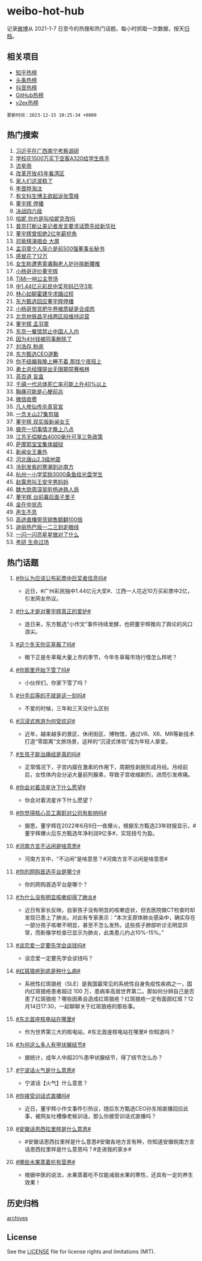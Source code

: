 # weibo-hot-hub

记录[微博](https://www.weibo.com)从 2021-1-7 日至今的热搜和热门话题。每小时抓取一次数据，按天[归档](archives)。

## 相关项目

- [知乎热榜](https://github.com/lonnyzhang423/zhihu-hot-hub)
- [头条热榜](https://github.com/lonnyzhang423/toutiao-hot-hub)
- [抖音热榜](https://github.com/lonnyzhang423/douyin-hot-hub)
- [GitHub热榜](https://github.com/lonnyzhang423/github-hot-hub)
- [v2ex热榜](https://github.com/lonnyzhang423/v2ex-hot-hub)


`更新时间：2023-12-15 10:25:34 +0800`

## 热门搜索

1. [习近平在广西南宁考察调研](https://m.weibo.cn/search?containerid=100103type%3D1%26t%3D10%26q%3D%23%E4%B9%A0%E8%BF%91%E5%B9%B3%E5%9C%A8%E5%B9%BF%E8%A5%BF%E5%8D%97%E5%AE%81%E8%80%83%E5%AF%9F%E8%B0%83%E7%A0%94%23&stream_entry_id=51&isnewpage=1&extparam=seat%3D1%26c_type%3D51%26filter_type%3Drealtimehot%26dgr%3D0%26cate%3D10103%26pos%3D0%26stream_entry_id%3D51%26q%3D%2523%25E4%25B9%25A0%25E8%25BF%2591%25E5%25B9%25B3%25E5%259C%25A8%25E5%25B9%25BF%25E8%25A5%25BF%25E5%258D%2597%25E5%25AE%2581%25E8%2580%2583%25E5%25AF%259F%25E8%25B0%2583%25E7%25A0%2594%2523%26display_time%3D1702607132%26pre_seqid%3D170260713278307124119)
1. [学校花1500万买下空客A320给学生练手](https://m.weibo.cn/search?containerid=100103type%3D1%26t%3D10%26q%3D%23%E5%AD%A6%E6%A0%A1%E8%8A%B11500%E4%B8%87%E4%B9%B0%E4%B8%8B%E7%A9%BA%E5%AE%A2A320%E7%BB%99%E5%AD%A6%E7%94%9F%E7%BB%83%E6%89%8B%23&stream_entry_id=31&isnewpage=1&extparam=seat%3D1%26filter_type%3Drealtimehot%26c_type%3D31%26band_rank%3D1%26cate%3D5001%26pos%3D0%26lcate%3D5001%26stream_entry_id%3D31%26flag%3D32768%26dgr%3D0%26q%3D%2523%25E5%25AD%25A6%25E6%25A0%25A1%25E8%258A%25B11500%25E4%25B8%2587%25E4%25B9%25B0%25E4%25B8%258B%25E7%25A9%25BA%25E5%25AE%25A2A320%25E7%25BB%2599%25E5%25AD%25A6%25E7%2594%259F%25E7%25BB%2583%25E6%2589%258B%2523%26realpos%3D1%26display_time%3D1702607132%26pre_seqid%3D170260713278307124119)
1. [流星雨](https://m.weibo.cn/search?containerid=100103type%3D1%26t%3D10%26q%3D%E6%B5%81%E6%98%9F%E9%9B%A8&stream_entry_id=31&isnewpage=1&extparam=seat%3D1%26filter_type%3Drealtimehot%26c_type%3D31%26band_rank%3D2%26cate%3D5001%26pos%3D1%26lcate%3D5001%26stream_entry_id%3D31%26flag%3D16%26dgr%3D0%26q%3D%25E6%25B5%2581%25E6%2598%259F%25E9%259B%25A8%26realpos%3D2%26display_time%3D1702607132%26pre_seqid%3D170260713278307124119)
1. [改革开放45年看湾区](https://m.weibo.cn/search?containerid=100103type%3D1%26t%3D10%26q%3D%23%E6%94%B9%E9%9D%A9%E5%BC%80%E6%94%BE45%E5%B9%B4%E7%9C%8B%E6%B9%BE%E5%8C%BA%23&stream_entry_id=31&isnewpage=1&extparam=seat%3D1%26filter_type%3Drealtimehot%26c_type%3D31%26band_rank%3D3%26cate%3D5001%26pos%3D2%26lcate%3D5001%26stream_entry_id%3D31%26flag%3D0%26dgr%3D0%26q%3D%2523%25E6%2594%25B9%25E9%259D%25A9%25E5%25BC%2580%25E6%2594%25BE45%25E5%25B9%25B4%25E7%259C%258B%25E6%25B9%25BE%25E5%258C%25BA%2523%26realpos%3D3%26display_time%3D1702607132%26pre_seqid%3D170260713278307124119)
1. [家人们这波稳了](https://m.weibo.cn/search?containerid=100103type%3D1%26t%3D10%26q%3D%23%E5%AE%B6%E4%BA%BA%E4%BB%AC%E8%BF%99%E6%B3%A2%E7%A8%B3%E4%BA%86%23&stream_entry_id=31&isnewpage=1&extparam=seat%3D1%26c_type%3D31%26band_rank%3D4%26cate%3D5001%26lcate%3D5001%26adid%3D213994%26q%3D%2523%25E5%25AE%25B6%25E4%25BA%25BA%25E4%25BB%25AC%25E8%25BF%2599%25E6%25B3%25A2%25E7%25A8%25B3%25E4%25BA%2586%2523%26filter_type%3Drealtimehot%26dgr%3D0%26topic_ad%3D1%26stream_entry_id%3D31%26is_ad_pos%3D1%26pos%3D3%26display_time%3D1702607132%26pre_seqid%3D170260713278307124119)
1. [李晋晔淘汰](https://m.weibo.cn/search?containerid=100103type%3D1%26t%3D10%26q%3D%23%E6%9D%8E%E6%99%8B%E6%99%94%E6%B7%98%E6%B1%B0%23&stream_entry_id=31&isnewpage=1&extparam=seat%3D1%26filter_type%3Drealtimehot%26c_type%3D31%26band_rank%3D4%26cate%3D5001%26pos%3D4%26lcate%3D5001%26stream_entry_id%3D31%26flag%3D1%26dgr%3D0%26q%3D%2523%25E6%259D%258E%25E6%2599%258B%25E6%2599%2594%25E6%25B7%2598%25E6%25B1%25B0%2523%26realpos%3D4%26display_time%3D1702607132%26pre_seqid%3D170260713278307124119)
1. [有文科生博主欲起诉张雪峰](https://m.weibo.cn/search?containerid=100103type%3D1%26t%3D10%26q%3D%23%E6%9C%89%E6%96%87%E7%A7%91%E7%94%9F%E5%8D%9A%E4%B8%BB%E6%AC%B2%E8%B5%B7%E8%AF%89%E5%BC%A0%E9%9B%AA%E5%B3%B0%23&stream_entry_id=31&isnewpage=1&extparam=seat%3D1%26filter_type%3Drealtimehot%26c_type%3D31%26band_rank%3D5%26cate%3D5001%26pos%3D5%26lcate%3D5001%26stream_entry_id%3D31%26flag%3D0%26dgr%3D0%26q%3D%2523%25E6%259C%2589%25E6%2596%2587%25E7%25A7%2591%25E7%2594%259F%25E5%258D%259A%25E4%25B8%25BB%25E6%25AC%25B2%25E8%25B5%25B7%25E8%25AF%2589%25E5%25BC%25A0%25E9%259B%25AA%25E5%25B3%25B0%2523%26realpos%3D5%26display_time%3D1702607132%26pre_seqid%3D170260713278307124119)
1. [董宇辉 停播](https://m.weibo.cn/search?containerid=100103type%3D1%26t%3D10%26q%3D%E8%91%A3%E5%AE%87%E8%BE%89+%E5%81%9C%E6%92%AD&stream_entry_id=31&isnewpage=1&extparam=seat%3D1%26filter_type%3Drealtimehot%26c_type%3D31%26band_rank%3D6%26cate%3D5001%26pos%3D6%26lcate%3D5001%26stream_entry_id%3D31%26flag%3D16%26dgr%3D0%26q%3D%25E8%2591%25A3%25E5%25AE%2587%25E8%25BE%2589%2520%25E5%2581%259C%25E6%2592%25AD%26realpos%3D6%26display_time%3D1702607132%26pre_seqid%3D170260713278307124119)
1. [决战四六级](https://m.weibo.cn/search?containerid=100103type%3D1%26t%3D10%26q%3D%23%E5%86%B3%E6%88%98%E5%9B%9B%E5%85%AD%E7%BA%A7%23&stream_entry_id=31&isnewpage=1&extparam=seat%3D1%26lcate%3D5001%26c_type%3D31%26band_rank%3D7%26cate%3D5001%26pos%3D7%26adid%3D214395%26is_ad_pos%3D1%26stream_entry_id%3D31%26filter_type%3Drealtimehot%26dgr%3D0%26q%3D%2523%25E5%2586%25B3%25E6%2588%2598%25E5%259B%259B%25E5%2585%25AD%25E7%25BA%25A7%2523%26display_time%3D1702607132%26pre_seqid%3D170260713278307124119)
1. [哈妮 你也是叫哈妮克孜吗](https://m.weibo.cn/search?containerid=100103type%3D1%26t%3D10%26q%3D%E5%93%88%E5%A6%AE+%E4%BD%A0%E4%B9%9F%E6%98%AF%E5%8F%AB%E5%93%88%E5%A6%AE%E5%85%8B%E5%AD%9C%E5%90%97&stream_entry_id=31&isnewpage=1&extparam=seat%3D1%26filter_type%3Drealtimehot%26c_type%3D31%26band_rank%3D7%26cate%3D5001%26pos%3D8%26lcate%3D5001%26stream_entry_id%3D31%26flag%3D0%26dgr%3D0%26q%3D%25E5%2593%2588%25E5%25A6%25AE%2520%25E4%25BD%25A0%25E4%25B9%259F%25E6%2598%25AF%25E5%258F%25AB%25E5%2593%2588%25E5%25A6%25AE%25E5%2585%258B%25E5%25AD%259C%25E5%2590%2597%26realpos%3D7%26display_time%3D1702607132%26pre_seqid%3D170260713278307124119)
1. [普京打断让美记者发言要求话筒先给新华社](https://m.weibo.cn/search?containerid=100103type%3D1%26t%3D10%26q%3D%23%E6%99%AE%E4%BA%AC%E6%89%93%E6%96%AD%E8%AE%A9%E7%BE%8E%E8%AE%B0%E8%80%85%E5%8F%91%E8%A8%80%E8%A6%81%E6%B1%82%E8%AF%9D%E7%AD%92%E5%85%88%E7%BB%99%E6%96%B0%E5%8D%8E%E7%A4%BE%23&stream_entry_id=31&isnewpage=1&extparam=seat%3D1%26filter_type%3Drealtimehot%26c_type%3D31%26band_rank%3D8%26cate%3D5001%26pos%3D9%26lcate%3D5001%26stream_entry_id%3D31%26flag%3D0%26dgr%3D0%26q%3D%2523%25E6%2599%25AE%25E4%25BA%25AC%25E6%2589%2593%25E6%2596%25AD%25E8%25AE%25A9%25E7%25BE%258E%25E8%25AE%25B0%25E8%2580%2585%25E5%258F%2591%25E8%25A8%2580%25E8%25A6%2581%25E6%25B1%2582%25E8%25AF%259D%25E7%25AD%2592%25E5%2585%2588%25E7%25BB%2599%25E6%2596%25B0%25E5%258D%258E%25E7%25A4%25BE%2523%26realpos%3D8%26display_time%3D1702607132%26pre_seqid%3D170260713278307124119)
1. [董宇辉曾拒绝2亿年薪挖角](https://m.weibo.cn/search?containerid=100103type%3D1%26t%3D10%26q%3D%23%E8%91%A3%E5%AE%87%E8%BE%89%E6%9B%BE%E6%8B%92%E7%BB%9D2%E4%BA%BF%E5%B9%B4%E8%96%AA%E6%8C%96%E8%A7%92%23&stream_entry_id=31&isnewpage=1&extparam=seat%3D1%26filter_type%3Drealtimehot%26c_type%3D31%26band_rank%3D9%26cate%3D5001%26pos%3D10%26lcate%3D5001%26stream_entry_id%3D31%26flag%3D0%26dgr%3D0%26q%3D%2523%25E8%2591%25A3%25E5%25AE%2587%25E8%25BE%2589%25E6%259B%25BE%25E6%258B%2592%25E7%25BB%259D2%25E4%25BA%25BF%25E5%25B9%25B4%25E8%2596%25AA%25E6%258C%2596%25E8%25A7%2592%2523%26realpos%3D9%26display_time%3D1702607132%26pre_seqid%3D170260713278307124119)
1. [邓紫棋演唱会 大屏](https://m.weibo.cn/search?containerid=100103type%3D1%26t%3D10%26q%3D%E9%82%93%E7%B4%AB%E6%A3%8B%E6%BC%94%E5%94%B1%E4%BC%9A+%E5%A4%A7%E5%B1%8F&stream_entry_id=31&isnewpage=1&extparam=seat%3D1%26filter_type%3Drealtimehot%26c_type%3D31%26band_rank%3D10%26cate%3D5001%26pos%3D11%26lcate%3D5001%26stream_entry_id%3D31%26flag%3D0%26dgr%3D0%26q%3D%25E9%2582%2593%25E7%25B4%25AB%25E6%25A3%258B%25E6%25BC%2594%25E5%2594%25B1%25E4%25BC%259A%2520%25E5%25A4%25A7%25E5%25B1%258F%26realpos%3D10%26display_time%3D1702607132%26pre_seqid%3D170260713278307124119)
1. [孟羽童个人简介是前500强董事长秘书](https://m.weibo.cn/search?containerid=100103type%3D1%26t%3D10%26q%3D%23%E5%AD%9F%E7%BE%BD%E7%AB%A5%E4%B8%AA%E4%BA%BA%E7%AE%80%E4%BB%8B%E6%98%AF%E5%89%8D500%E5%BC%BA%E8%91%A3%E4%BA%8B%E9%95%BF%E7%A7%98%E4%B9%A6%23&stream_entry_id=31&isnewpage=1&extparam=seat%3D1%26filter_type%3Drealtimehot%26c_type%3D31%26band_rank%3D11%26cate%3D5001%26pos%3D12%26lcate%3D5001%26stream_entry_id%3D31%26flag%3D2%26dgr%3D0%26q%3D%2523%25E5%25AD%259F%25E7%25BE%25BD%25E7%25AB%25A5%25E4%25B8%25AA%25E4%25BA%25BA%25E7%25AE%2580%25E4%25BB%258B%25E6%2598%25AF%25E5%2589%258D500%25E5%25BC%25BA%25E8%2591%25A3%25E4%25BA%258B%25E9%2595%25BF%25E7%25A7%2598%25E4%25B9%25A6%2523%26realpos%3D11%26display_time%3D1702607132%26pre_seqid%3D170260713278307124119)
1. [感冒花了12万](https://m.weibo.cn/search?containerid=100103type%3D1%26t%3D10%26q%3D%E6%84%9F%E5%86%92%E8%8A%B1%E4%BA%8612%E4%B8%87&stream_entry_id=31&isnewpage=1&extparam=seat%3D1%26filter_type%3Drealtimehot%26c_type%3D31%26band_rank%3D12%26cate%3D5001%26pos%3D13%26lcate%3D5001%26stream_entry_id%3D31%26flag%3D1%26dgr%3D0%26q%3D%25E6%2584%259F%25E5%2586%2592%25E8%258A%25B1%25E4%25BA%258612%25E4%25B8%2587%26realpos%3D12%26display_time%3D1702607132%26pre_seqid%3D170260713278307124119)
1. [女生称遭男童袭胸老人护孙摔断腰椎](https://m.weibo.cn/search?containerid=100103type%3D1%26t%3D10%26q%3D%23%E5%A5%B3%E7%94%9F%E7%A7%B0%E9%81%AD%E7%94%B7%E7%AB%A5%E8%A2%AD%E8%83%B8%E8%80%81%E4%BA%BA%E6%8A%A4%E5%AD%99%E6%91%94%E6%96%AD%E8%85%B0%E6%A4%8E%23&stream_entry_id=31&isnewpage=1&extparam=seat%3D1%26filter_type%3Drealtimehot%26c_type%3D31%26band_rank%3D13%26cate%3D5001%26pos%3D14%26lcate%3D5001%26stream_entry_id%3D31%26flag%3D2%26dgr%3D0%26q%3D%2523%25E5%25A5%25B3%25E7%2594%259F%25E7%25A7%25B0%25E9%2581%25AD%25E7%2594%25B7%25E7%25AB%25A5%25E8%25A2%25AD%25E8%2583%25B8%25E8%2580%2581%25E4%25BA%25BA%25E6%258A%25A4%25E5%25AD%2599%25E6%2591%2594%25E6%2596%25AD%25E8%2585%25B0%25E6%25A4%258E%2523%26realpos%3D13%26display_time%3D1702607132%26pre_seqid%3D170260713278307124119)
1. [小杨哥评价董宇辉](https://m.weibo.cn/search?containerid=100103type%3D1%26t%3D10%26q%3D%23%E5%B0%8F%E6%9D%A8%E5%93%A5%E8%AF%84%E4%BB%B7%E8%91%A3%E5%AE%87%E8%BE%89%23&stream_entry_id=31&isnewpage=1&extparam=seat%3D1%26filter_type%3Drealtimehot%26c_type%3D31%26band_rank%3D14%26cate%3D5001%26pos%3D15%26lcate%3D5001%26stream_entry_id%3D31%26flag%3D1%26dgr%3D0%26q%3D%2523%25E5%25B0%258F%25E6%259D%25A8%25E5%2593%25A5%25E8%25AF%2584%25E4%25BB%25B7%25E8%2591%25A3%25E5%25AE%2587%25E8%25BE%2589%2523%26realpos%3D14%26display_time%3D1702607132%26pre_seqid%3D170260713278307124119)
1. [TiMi一响公主登场](https://m.weibo.cn/search?containerid=100103type%3D1%26t%3D10%26q%3D%23TiMi%E4%B8%80%E5%93%8D%E5%85%AC%E4%B8%BB%E7%99%BB%E5%9C%BA%23&stream_entry_id=31&isnewpage=1&extparam=seat%3D1%26filter_type%3Drealtimehot%26c_type%3D31%26band_rank%3D15%26cate%3D5001%26pos%3D16%26adid%3D214669%26lcate%3D5001%26stream_entry_id%3D31%26flag%3D0%26dgr%3D0%26q%3D%2523TiMi%25E4%25B8%2580%25E5%2593%258D%25E5%2585%25AC%25E4%25B8%25BB%25E7%2599%25BB%25E5%259C%25BA%2523%26realpos%3D15%26display_time%3D1702607132%26pre_seqid%3D170260713278307124119)
1. [中1.44亿元彩民中奖号码已守3年](https://m.weibo.cn/search?containerid=100103type%3D1%26t%3D10%26q%3D%23%E4%B8%AD1.44%E4%BA%BF%E5%85%83%E5%BD%A9%E6%B0%91%E4%B8%AD%E5%A5%96%E5%8F%B7%E7%A0%81%E5%B7%B2%E5%AE%883%E5%B9%B4%23&stream_entry_id=31&isnewpage=1&extparam=seat%3D1%26filter_type%3Drealtimehot%26c_type%3D31%26band_rank%3D16%26cate%3D5001%26pos%3D17%26lcate%3D5001%26stream_entry_id%3D31%26flag%3D2%26dgr%3D0%26q%3D%2523%25E4%25B8%25AD1.44%25E4%25BA%25BF%25E5%2585%2583%25E5%25BD%25A9%25E6%25B0%2591%25E4%25B8%25AD%25E5%25A5%2596%25E5%258F%25B7%25E7%25A0%2581%25E5%25B7%25B2%25E5%25AE%25883%25E5%25B9%25B4%2523%26realpos%3D16%26display_time%3D1702607132%26pre_seqid%3D170260713278307124119)
1. [林心如聊霍建华求婚过程](https://m.weibo.cn/search?containerid=100103type%3D1%26t%3D10%26q%3D%23%E6%9E%97%E5%BF%83%E5%A6%82%E8%81%8A%E9%9C%8D%E5%BB%BA%E5%8D%8E%E6%B1%82%E5%A9%9A%E8%BF%87%E7%A8%8B%23&stream_entry_id=31&isnewpage=1&extparam=seat%3D1%26filter_type%3Drealtimehot%26c_type%3D31%26band_rank%3D17%26cate%3D5001%26pos%3D18%26lcate%3D5001%26stream_entry_id%3D31%26flag%3D2%26dgr%3D0%26q%3D%2523%25E6%259E%2597%25E5%25BF%2583%25E5%25A6%2582%25E8%2581%258A%25E9%259C%258D%25E5%25BB%25BA%25E5%258D%258E%25E6%25B1%2582%25E5%25A9%259A%25E8%25BF%2587%25E7%25A8%258B%2523%26realpos%3D17%26display_time%3D1702607132%26pre_seqid%3D170260713278307124119)
1. [东方甄选回应董宇辉停播](https://m.weibo.cn/search?containerid=100103type%3D1%26t%3D10%26q%3D%23%E4%B8%9C%E6%96%B9%E7%94%84%E9%80%89%E5%9B%9E%E5%BA%94%E8%91%A3%E5%AE%87%E8%BE%89%E5%81%9C%E6%92%AD%23&stream_entry_id=31&isnewpage=1&extparam=seat%3D1%26filter_type%3Drealtimehot%26c_type%3D31%26band_rank%3D18%26cate%3D5001%26pos%3D19%26lcate%3D5001%26stream_entry_id%3D31%26flag%3D0%26dgr%3D0%26q%3D%2523%25E4%25B8%259C%25E6%2596%25B9%25E7%2594%2584%25E9%2580%2589%25E5%259B%259E%25E5%25BA%2594%25E8%2591%25A3%25E5%25AE%2587%25E8%25BE%2589%25E5%2581%259C%25E6%2592%25AD%2523%26realpos%3D18%26display_time%3D1702607132%26pre_seqid%3D170260713278307124119)
1. [小杨哥带货肥牛卷被质疑是合成肉](https://m.weibo.cn/search?containerid=100103type%3D1%26t%3D10%26q%3D%23%E5%B0%8F%E6%9D%A8%E5%93%A5%E5%B8%A6%E8%B4%A7%E8%82%A5%E7%89%9B%E5%8D%B7%E8%A2%AB%E8%B4%A8%E7%96%91%E6%98%AF%E5%90%88%E6%88%90%E8%82%89%23&stream_entry_id=31&isnewpage=1&extparam=seat%3D1%26filter_type%3Drealtimehot%26c_type%3D31%26band_rank%3D19%26cate%3D5001%26pos%3D20%26lcate%3D5001%26stream_entry_id%3D31%26flag%3D0%26dgr%3D0%26q%3D%2523%25E5%25B0%258F%25E6%259D%25A8%25E5%2593%25A5%25E5%25B8%25A6%25E8%25B4%25A7%25E8%2582%25A5%25E7%2589%259B%25E5%258D%25B7%25E8%25A2%25AB%25E8%25B4%25A8%25E7%2596%2591%25E6%2598%25AF%25E5%2590%2588%25E6%2588%2590%25E8%2582%2589%2523%26realpos%3D19%26display_time%3D1702607132%26pre_seqid%3D170260713278307124119)
1. [北京地铁昌平线两区段维持运营](https://m.weibo.cn/search?containerid=100103type%3D1%26t%3D10%26q%3D%23%E5%8C%97%E4%BA%AC%E5%9C%B0%E9%93%81%E6%98%8C%E5%B9%B3%E7%BA%BF%E4%B8%A4%E5%8C%BA%E6%AE%B5%E7%BB%B4%E6%8C%81%E8%BF%90%E8%90%A5%23&stream_entry_id=31&isnewpage=1&extparam=seat%3D1%26filter_type%3Drealtimehot%26c_type%3D31%26band_rank%3D20%26cate%3D5001%26pos%3D21%26lcate%3D5001%26stream_entry_id%3D31%26flag%3D0%26dgr%3D0%26q%3D%2523%25E5%258C%2597%25E4%25BA%25AC%25E5%259C%25B0%25E9%2593%2581%25E6%2598%258C%25E5%25B9%25B3%25E7%25BA%25BF%25E4%25B8%25A4%25E5%258C%25BA%25E6%25AE%25B5%25E7%25BB%25B4%25E6%258C%2581%25E8%25BF%2590%25E8%2590%25A5%2523%26realpos%3D20%26display_time%3D1702607132%26pre_seqid%3D170260713278307124119)
1. [董宇辉 孟羽童](https://m.weibo.cn/search?containerid=100103type%3D1%26t%3D10%26q%3D%E8%91%A3%E5%AE%87%E8%BE%89+%E5%AD%9F%E7%BE%BD%E7%AB%A5&stream_entry_id=31&isnewpage=1&extparam=seat%3D1%26filter_type%3Drealtimehot%26c_type%3D31%26band_rank%3D21%26cate%3D5001%26pos%3D22%26lcate%3D5001%26stream_entry_id%3D31%26flag%3D2%26dgr%3D0%26q%3D%25E8%2591%25A3%25E5%25AE%2587%25E8%25BE%2589%2520%25E5%25AD%259F%25E7%25BE%25BD%25E7%25AB%25A5%26realpos%3D21%26display_time%3D1702607132%26pre_seqid%3D170260713278307124119)
1. [东京一餐馆禁止中国人入内](https://m.weibo.cn/search?containerid=100103type%3D1%26t%3D10%26q%3D%23%E4%B8%9C%E4%BA%AC%E4%B8%80%E9%A4%90%E9%A6%86%E7%A6%81%E6%AD%A2%E4%B8%AD%E5%9B%BD%E4%BA%BA%E5%85%A5%E5%86%85%23&stream_entry_id=31&isnewpage=1&extparam=seat%3D1%26filter_type%3Drealtimehot%26c_type%3D31%26band_rank%3D22%26cate%3D5001%26pos%3D23%26lcate%3D5001%26stream_entry_id%3D31%26flag%3D1%26dgr%3D0%26q%3D%2523%25E4%25B8%259C%25E4%25BA%25AC%25E4%25B8%2580%25E9%25A4%2590%25E9%25A6%2586%25E7%25A6%2581%25E6%25AD%25A2%25E4%25B8%25AD%25E5%259B%25BD%25E4%25BA%25BA%25E5%2585%25A5%25E5%2586%2585%2523%26realpos%3D22%26display_time%3D1702607132%26pre_seqid%3D170260713278307124119)
1. [因为4分钱被同事删除了](https://m.weibo.cn/search?containerid=100103type%3D1%26t%3D10%26q%3D%E5%9B%A0%E4%B8%BA4%E5%88%86%E9%92%B1%E8%A2%AB%E5%90%8C%E4%BA%8B%E5%88%A0%E9%99%A4%E4%BA%86&stream_entry_id=31&isnewpage=1&extparam=seat%3D1%26filter_type%3Drealtimehot%26c_type%3D31%26band_rank%3D23%26cate%3D5001%26pos%3D24%26lcate%3D5001%26stream_entry_id%3D31%26flag%3D0%26dgr%3D0%26q%3D%25E5%259B%25A0%25E4%25B8%25BA4%25E5%2588%2586%25E9%2592%25B1%25E8%25A2%25AB%25E5%2590%258C%25E4%25BA%258B%25E5%2588%25A0%25E9%2599%25A4%25E4%25BA%2586%26realpos%3D23%26display_time%3D1702607132%26pre_seqid%3D170260713278307124119)
1. [刘浩存 粉底](https://m.weibo.cn/search?containerid=100103type%3D1%26t%3D10%26q%3D%E5%88%98%E6%B5%A9%E5%AD%98+%E7%B2%89%E5%BA%95&stream_entry_id=31&isnewpage=1&extparam=seat%3D1%26filter_type%3Drealtimehot%26c_type%3D31%26band_rank%3D24%26cate%3D5001%26pos%3D25%26lcate%3D5001%26stream_entry_id%3D31%26flag%3D0%26dgr%3D0%26q%3D%25E5%2588%2598%25E6%25B5%25A9%25E5%25AD%2598%2520%25E7%25B2%2589%25E5%25BA%2595%26realpos%3D24%26display_time%3D1702607132%26pre_seqid%3D170260713278307124119)
1. [东方甄选CEO道歉](https://m.weibo.cn/search?containerid=100103type%3D1%26t%3D10%26q%3D%23%E4%B8%9C%E6%96%B9%E7%94%84%E9%80%89CEO%E9%81%93%E6%AD%89%23&stream_entry_id=31&isnewpage=1&extparam=seat%3D1%26filter_type%3Drealtimehot%26c_type%3D31%26band_rank%3D25%26cate%3D5001%26pos%3D26%26lcate%3D5001%26stream_entry_id%3D31%26flag%3D0%26dgr%3D0%26q%3D%2523%25E4%25B8%259C%25E6%2596%25B9%25E7%2594%2584%25E9%2580%2589CEO%25E9%2581%2593%25E6%25AD%2589%2523%26realpos%3D25%26display_time%3D1702607132%26pre_seqid%3D170260713278307124119)
1. [你不结婚我晚上睡不着 那找个夜班上](https://m.weibo.cn/search?containerid=100103type%3D1%26t%3D10%26q%3D%E4%BD%A0%E4%B8%8D%E7%BB%93%E5%A9%9A%E6%88%91%E6%99%9A%E4%B8%8A%E7%9D%A1%E4%B8%8D%E7%9D%80+%E9%82%A3%E6%89%BE%E4%B8%AA%E5%A4%9C%E7%8F%AD%E4%B8%8A&stream_entry_id=31&isnewpage=1&extparam=seat%3D1%26filter_type%3Drealtimehot%26c_type%3D31%26band_rank%3D26%26cate%3D5001%26pos%3D27%26lcate%3D5001%26stream_entry_id%3D31%26flag%3D0%26dgr%3D0%26q%3D%25E4%25BD%25A0%25E4%25B8%258D%25E7%25BB%2593%25E5%25A9%259A%25E6%2588%2591%25E6%2599%259A%25E4%25B8%258A%25E7%259D%25A1%25E4%25B8%258D%25E7%259D%2580%2520%25E9%2582%25A3%25E6%2589%25BE%25E4%25B8%25AA%25E5%25A4%259C%25E7%258F%25AD%25E4%25B8%258A%26realpos%3D26%26display_time%3D1702607132%26pre_seqid%3D170260713278307124119)
1. [勇士总经理提出无限期禁赛格林](https://m.weibo.cn/search?containerid=100103type%3D1%26t%3D10%26q%3D%23%E5%8B%87%E5%A3%AB%E6%80%BB%E7%BB%8F%E7%90%86%E6%8F%90%E5%87%BA%E6%97%A0%E9%99%90%E6%9C%9F%E7%A6%81%E8%B5%9B%E6%A0%BC%E6%9E%97%23&stream_entry_id=31&isnewpage=1&extparam=seat%3D1%26filter_type%3Drealtimehot%26c_type%3D31%26band_rank%3D27%26cate%3D5001%26pos%3D28%26lcate%3D5001%26stream_entry_id%3D31%26flag%3D1%26dgr%3D0%26q%3D%2523%25E5%258B%2587%25E5%25A3%25AB%25E6%2580%25BB%25E7%25BB%258F%25E7%2590%2586%25E6%258F%2590%25E5%2587%25BA%25E6%2597%25A0%25E9%2599%2590%25E6%259C%259F%25E7%25A6%2581%25E8%25B5%259B%25E6%25A0%25BC%25E6%259E%2597%2523%26realpos%3D27%26display_time%3D1702607132%26pre_seqid%3D170260713278307124119)
1. [茶百道 盲盒](https://m.weibo.cn/search?containerid=100103type%3D1%26t%3D10%26q%3D%E8%8C%B6%E7%99%BE%E9%81%93+%E7%9B%B2%E7%9B%92&stream_entry_id=31&isnewpage=1&extparam=seat%3D1%26filter_type%3Drealtimehot%26c_type%3D31%26band_rank%3D28%26cate%3D5001%26pos%3D29%26lcate%3D5001%26stream_entry_id%3D31%26flag%3D1%26dgr%3D0%26q%3D%25E8%258C%25B6%25E7%2599%25BE%25E9%2581%2593%2520%25E7%259B%25B2%25E7%259B%2592%26realpos%3D28%26display_time%3D1702607132%26pre_seqid%3D170260713278307124119)
1. [千禧一代总体死亡率可能上升40%以上](https://m.weibo.cn/search?containerid=100103type%3D1%26t%3D10%26q%3D%23%E5%8D%83%E7%A6%A7%E4%B8%80%E4%BB%A3%E6%80%BB%E4%BD%93%E6%AD%BB%E4%BA%A1%E7%8E%87%E5%8F%AF%E8%83%BD%E4%B8%8A%E5%8D%8740%25%E4%BB%A5%E4%B8%8A%23&stream_entry_id=31&isnewpage=1&extparam=seat%3D1%26filter_type%3Drealtimehot%26c_type%3D31%26band_rank%3D29%26cate%3D5001%26pos%3D30%26lcate%3D5001%26stream_entry_id%3D31%26flag%3D0%26dgr%3D0%26q%3D%2523%25E5%258D%2583%25E7%25A6%25A7%25E4%25B8%2580%25E4%25BB%25A3%25E6%2580%25BB%25E4%25BD%2593%25E6%25AD%25BB%25E4%25BA%25A1%25E7%258E%2587%25E5%258F%25AF%25E8%2583%25BD%25E4%25B8%258A%25E5%258D%258740%2525%25E4%25BB%25A5%25E4%25B8%258A%2523%26realpos%3D29%26display_time%3D1702607132%26pre_seqid%3D170260713278307124119)
1. [胸痛可能是心梗前兆](https://m.weibo.cn/search?containerid=100103type%3D1%26t%3D10%26q%3D%23%E8%83%B8%E7%97%9B%E5%8F%AF%E8%83%BD%E6%98%AF%E5%BF%83%E6%A2%97%E5%89%8D%E5%85%86%23&stream_entry_id=31&isnewpage=1&extparam=seat%3D1%26filter_type%3Drealtimehot%26c_type%3D31%26band_rank%3D30%26cate%3D5001%26pos%3D31%26lcate%3D5001%26stream_entry_id%3D31%26flag%3D1%26dgr%3D0%26q%3D%2523%25E8%2583%25B8%25E7%2597%259B%25E5%258F%25AF%25E8%2583%25BD%25E6%2598%25AF%25E5%25BF%2583%25E6%25A2%2597%25E5%2589%258D%25E5%2585%2586%2523%26realpos%3D30%26display_time%3D1702607132%26pre_seqid%3D170260713278307124119)
1. [微信收费](https://m.weibo.cn/search?containerid=100103type%3D1%26t%3D10%26q%3D%E5%BE%AE%E4%BF%A1%E6%94%B6%E8%B4%B9&stream_entry_id=31&isnewpage=1&extparam=seat%3D1%26filter_type%3Drealtimehot%26c_type%3D31%26band_rank%3D31%26cate%3D5001%26pos%3D32%26lcate%3D5001%26stream_entry_id%3D31%26flag%3D1%26dgr%3D0%26q%3D%25E5%25BE%25AE%25E4%25BF%25A1%25E6%2594%25B6%25E8%25B4%25B9%26realpos%3D31%26display_time%3D1702607132%26pre_seqid%3D170260713278307124119)
1. [凡人修仙传杀青官宣](https://m.weibo.cn/search?containerid=100103type%3D1%26t%3D10%26q%3D%23%E5%87%A1%E4%BA%BA%E4%BF%AE%E4%BB%99%E4%BC%A0%E6%9D%80%E9%9D%92%E5%AE%98%E5%AE%A3%23&stream_entry_id=31&isnewpage=1&extparam=seat%3D1%26filter_type%3Drealtimehot%26c_type%3D31%26band_rank%3D32%26cate%3D5001%26pos%3D33%26lcate%3D5001%26stream_entry_id%3D31%26flag%3D1%26dgr%3D0%26q%3D%2523%25E5%2587%25A1%25E4%25BA%25BA%25E4%25BF%25AE%25E4%25BB%2599%25E4%25BC%25A0%25E6%259D%2580%25E9%259D%2592%25E5%25AE%2598%25E5%25AE%25A3%2523%26realpos%3D32%26display_time%3D1702607132%26pre_seqid%3D170260713278307124119)
1. [一念关山27集剪辑](https://m.weibo.cn/search?containerid=100103type%3D1%26t%3D10%26q%3D%23%E4%B8%80%E5%BF%B5%E5%85%B3%E5%B1%B127%E9%9B%86%E5%89%AA%E8%BE%91%23&stream_entry_id=31&isnewpage=1&extparam=seat%3D1%26filter_type%3Drealtimehot%26c_type%3D31%26band_rank%3D33%26cate%3D5001%26pos%3D34%26lcate%3D5001%26stream_entry_id%3D31%26flag%3D0%26dgr%3D0%26q%3D%2523%25E4%25B8%2580%25E5%25BF%25B5%25E5%2585%25B3%25E5%25B1%25B127%25E9%259B%2586%25E5%2589%25AA%25E8%25BE%2591%2523%26realpos%3D33%26display_time%3D1702607132%26pre_seqid%3D170260713278307124119)
1. [董宇辉 现实版新闻女王](https://m.weibo.cn/search?containerid=100103type%3D1%26t%3D10%26q%3D%E8%91%A3%E5%AE%87%E8%BE%89+%E7%8E%B0%E5%AE%9E%E7%89%88%E6%96%B0%E9%97%BB%E5%A5%B3%E7%8E%8B&stream_entry_id=31&isnewpage=1&extparam=seat%3D1%26filter_type%3Drealtimehot%26c_type%3D31%26band_rank%3D34%26cate%3D5001%26pos%3D35%26lcate%3D5001%26stream_entry_id%3D31%26flag%3D0%26dgr%3D0%26q%3D%25E8%2591%25A3%25E5%25AE%2587%25E8%25BE%2589%2520%25E7%258E%25B0%25E5%25AE%259E%25E7%2589%2588%25E6%2596%25B0%25E9%2597%25BB%25E5%25A5%25B3%25E7%258E%258B%26realpos%3D34%26display_time%3D1702607132%26pre_seqid%3D170260713278307124119)
1. [做完一切事情才晚上八点](https://m.weibo.cn/search?containerid=100103type%3D1%26t%3D10%26q%3D%E5%81%9A%E5%AE%8C%E4%B8%80%E5%88%87%E4%BA%8B%E6%83%85%E6%89%8D%E6%99%9A%E4%B8%8A%E5%85%AB%E7%82%B9&stream_entry_id=31&isnewpage=1&extparam=seat%3D1%26filter_type%3Drealtimehot%26c_type%3D31%26band_rank%3D35%26cate%3D5001%26pos%3D36%26lcate%3D5001%26stream_entry_id%3D31%26flag%3D1%26dgr%3D0%26q%3D%25E5%2581%259A%25E5%25AE%258C%25E4%25B8%2580%25E5%2588%2587%25E4%25BA%258B%25E6%2583%2585%25E6%2589%258D%25E6%2599%259A%25E4%25B8%258A%25E5%2585%25AB%25E7%2582%25B9%26realpos%3D35%26display_time%3D1702607132%26pre_seqid%3D170260713278307124119)
1. [江苏无偿献血4000毫升可享三免政策](https://m.weibo.cn/search?containerid=100103type%3D1%26t%3D10%26q%3D%23%E6%B1%9F%E8%8B%8F%E6%97%A0%E5%81%BF%E7%8C%AE%E8%A1%804000%E6%AF%AB%E5%8D%87%E5%8F%AF%E4%BA%AB%E4%B8%89%E5%85%8D%E6%94%BF%E7%AD%96%23&stream_entry_id=31&isnewpage=1&extparam=seat%3D1%26filter_type%3Drealtimehot%26c_type%3D31%26band_rank%3D36%26cate%3D5001%26pos%3D37%26lcate%3D5001%26stream_entry_id%3D31%26flag%3D32768%26dgr%3D0%26q%3D%2523%25E6%25B1%259F%25E8%258B%258F%25E6%2597%25A0%25E5%2581%25BF%25E7%258C%25AE%25E8%25A1%25804000%25E6%25AF%25AB%25E5%258D%2587%25E5%258F%25AF%25E4%25BA%25AB%25E4%25B8%2589%25E5%2585%258D%25E6%2594%25BF%25E7%25AD%2596%2523%26realpos%3D36%26display_time%3D1702607132%26pre_seqid%3D170260713278307124119)
1. [萨摩耶宝宝集体越狱](https://m.weibo.cn/search?containerid=100103type%3D1%26t%3D10%26q%3D%E8%90%A8%E6%91%A9%E8%80%B6%E5%AE%9D%E5%AE%9D%E9%9B%86%E4%BD%93%E8%B6%8A%E7%8B%B1&stream_entry_id=31&isnewpage=1&extparam=seat%3D1%26filter_type%3Drealtimehot%26c_type%3D31%26band_rank%3D37%26cate%3D5001%26pos%3D38%26lcate%3D5001%26stream_entry_id%3D31%26flag%3D1%26dgr%3D0%26q%3D%25E8%2590%25A8%25E6%2591%25A9%25E8%2580%25B6%25E5%25AE%259D%25E5%25AE%259D%25E9%259B%2586%25E4%25BD%2593%25E8%25B6%258A%25E7%258B%25B1%26realpos%3D37%26display_time%3D1702607132%26pre_seqid%3D170260713278307124119)
1. [新闻女王番外](https://m.weibo.cn/search?containerid=100103type%3D1%26t%3D10%26q%3D%23%E6%96%B0%E9%97%BB%E5%A5%B3%E7%8E%8B%E7%95%AA%E5%A4%96%23&stream_entry_id=31&isnewpage=1&extparam=seat%3D1%26filter_type%3Drealtimehot%26c_type%3D31%26band_rank%3D38%26cate%3D5001%26pos%3D39%26lcate%3D5001%26stream_entry_id%3D31%26flag%3D1%26dgr%3D0%26q%3D%2523%25E6%2596%25B0%25E9%2597%25BB%25E5%25A5%25B3%25E7%258E%258B%25E7%2595%25AA%25E5%25A4%2596%2523%26realpos%3D38%26display_time%3D1702607132%26pre_seqid%3D170260713278307124119)
1. [河北唐山2.3级地震](https://m.weibo.cn/search?containerid=100103type%3D1%26t%3D10%26q%3D%23%E6%B2%B3%E5%8C%97%E5%94%90%E5%B1%B12.3%E7%BA%A7%E5%9C%B0%E9%9C%87%23&stream_entry_id=31&isnewpage=1&extparam=seat%3D1%26filter_type%3Drealtimehot%26c_type%3D31%26band_rank%3D39%26cate%3D5001%26pos%3D40%26lcate%3D5001%26stream_entry_id%3D31%26flag%3D1%26dgr%3D0%26q%3D%2523%25E6%25B2%25B3%25E5%258C%2597%25E5%2594%2590%25E5%25B1%25B12.3%25E7%25BA%25A7%25E5%259C%25B0%25E9%259C%2587%2523%26realpos%3D39%26display_time%3D1702607132%26pre_seqid%3D170260713278307124119)
1. [冷到发紫的寒潮到达南方](https://m.weibo.cn/search?containerid=100103type%3D1%26t%3D10%26q%3D%23%E5%86%B7%E5%88%B0%E5%8F%91%E7%B4%AB%E7%9A%84%E5%AF%92%E6%BD%AE%E5%88%B0%E8%BE%BE%E5%8D%97%E6%96%B9%23&stream_entry_id=31&isnewpage=1&extparam=seat%3D1%26filter_type%3Drealtimehot%26c_type%3D31%26band_rank%3D40%26cate%3D5001%26pos%3D41%26lcate%3D5001%26stream_entry_id%3D31%26flag%3D1%26dgr%3D0%26q%3D%2523%25E5%2586%25B7%25E5%2588%25B0%25E5%258F%2591%25E7%25B4%25AB%25E7%259A%2584%25E5%25AF%2592%25E6%25BD%25AE%25E5%2588%25B0%25E8%25BE%25BE%25E5%258D%2597%25E6%2596%25B9%2523%26realpos%3D40%26display_time%3D1702607132%26pre_seqid%3D170260713278307124119)
1. [杭州一小学奖励3000条鱼给光盘学生](https://m.weibo.cn/search?containerid=100103type%3D1%26t%3D10%26q%3D%23%E6%9D%AD%E5%B7%9E%E4%B8%80%E5%B0%8F%E5%AD%A6%E5%A5%96%E5%8A%B13000%E6%9D%A1%E9%B1%BC%E7%BB%99%E5%85%89%E7%9B%98%E5%AD%A6%E7%94%9F%23&stream_entry_id=31&isnewpage=1&extparam=seat%3D1%26filter_type%3Drealtimehot%26c_type%3D31%26band_rank%3D41%26cate%3D5001%26pos%3D42%26lcate%3D5001%26stream_entry_id%3D31%26flag%3D32768%26dgr%3D0%26q%3D%2523%25E6%259D%25AD%25E5%25B7%259E%25E4%25B8%2580%25E5%25B0%258F%25E5%25AD%25A6%25E5%25A5%2596%25E5%258A%25B13000%25E6%259D%25A1%25E9%25B1%25BC%25E7%25BB%2599%25E5%2585%2589%25E7%259B%2598%25E5%25AD%25A6%25E7%2594%259F%2523%26realpos%3D41%26display_time%3D1702607132%26pre_seqid%3D170260713278307124119)
1. [赵露思叫王安宇男妈妈](https://m.weibo.cn/search?containerid=100103type%3D1%26t%3D10%26q%3D%23%E8%B5%B5%E9%9C%B2%E6%80%9D%E5%8F%AB%E7%8E%8B%E5%AE%89%E5%AE%87%E7%94%B7%E5%A6%88%E5%A6%88%23&stream_entry_id=31&isnewpage=1&extparam=seat%3D1%26filter_type%3Drealtimehot%26c_type%3D31%26band_rank%3D42%26cate%3D5001%26pos%3D43%26lcate%3D5001%26stream_entry_id%3D31%26flag%3D0%26dgr%3D0%26q%3D%2523%25E8%25B5%25B5%25E9%259C%25B2%25E6%2580%259D%25E5%258F%25AB%25E7%258E%258B%25E5%25AE%2589%25E5%25AE%2587%25E7%2594%25B7%25E5%25A6%2588%25E5%25A6%2588%2523%26realpos%3D42%26display_time%3D1702607132%26pre_seqid%3D170260713278307124119)
1. [魏大勋周深吴昕杨迪熟人局](https://m.weibo.cn/search?containerid=100103type%3D1%26t%3D10%26q%3D%23%E9%AD%8F%E5%A4%A7%E5%8B%8B%E5%91%A8%E6%B7%B1%E5%90%B4%E6%98%95%E6%9D%A8%E8%BF%AA%E7%86%9F%E4%BA%BA%E5%B1%80%23&stream_entry_id=31&isnewpage=1&extparam=seat%3D1%26filter_type%3Drealtimehot%26c_type%3D31%26band_rank%3D43%26cate%3D5001%26pos%3D44%26lcate%3D5001%26stream_entry_id%3D31%26flag%3D1%26dgr%3D0%26q%3D%2523%25E9%25AD%258F%25E5%25A4%25A7%25E5%258B%258B%25E5%2591%25A8%25E6%25B7%25B1%25E5%2590%25B4%25E6%2598%2595%25E6%259D%25A8%25E8%25BF%25AA%25E7%2586%259F%25E4%25BA%25BA%25E5%25B1%2580%2523%26realpos%3D43%26display_time%3D1702607132%26pre_seqid%3D170260713278307124119)
1. [董宇辉 台前幕后面子里子](https://m.weibo.cn/search?containerid=100103type%3D1%26t%3D10%26q%3D%E8%91%A3%E5%AE%87%E8%BE%89+%E5%8F%B0%E5%89%8D%E5%B9%95%E5%90%8E%E9%9D%A2%E5%AD%90%E9%87%8C%E5%AD%90&stream_entry_id=31&isnewpage=1&extparam=seat%3D1%26filter_type%3Drealtimehot%26c_type%3D31%26band_rank%3D44%26cate%3D5001%26pos%3D45%26lcate%3D5001%26stream_entry_id%3D31%26flag%3D0%26dgr%3D0%26q%3D%25E8%2591%25A3%25E5%25AE%2587%25E8%25BE%2589%2520%25E5%258F%25B0%25E5%2589%258D%25E5%25B9%2595%25E5%2590%258E%25E9%259D%25A2%25E5%25AD%2590%25E9%2587%258C%25E5%25AD%2590%26realpos%3D44%26display_time%3D1702607132%26pre_seqid%3D170260713278307124119)
1. [金在中状态](https://m.weibo.cn/search?containerid=100103type%3D1%26t%3D10%26q%3D%E9%87%91%E5%9C%A8%E4%B8%AD%E7%8A%B6%E6%80%81&stream_entry_id=31&isnewpage=1&extparam=seat%3D1%26filter_type%3Drealtimehot%26c_type%3D31%26band_rank%3D45%26cate%3D5001%26pos%3D46%26lcate%3D5001%26stream_entry_id%3D31%26flag%3D0%26dgr%3D0%26q%3D%25E9%2587%2591%25E5%259C%25A8%25E4%25B8%25AD%25E7%258A%25B6%25E6%2580%2581%26realpos%3D45%26display_time%3D1702607132%26pre_seqid%3D170260713278307124119)
1. [声生不息](https://m.weibo.cn/search?containerid=100103type%3D1%26t%3D10%26q%3D%E5%A3%B0%E7%94%9F%E4%B8%8D%E6%81%AF&stream_entry_id=31&isnewpage=1&extparam=seat%3D1%26filter_type%3Drealtimehot%26c_type%3D31%26band_rank%3D46%26cate%3D5001%26pos%3D47%26lcate%3D5001%26stream_entry_id%3D31%26flag%3D1%26dgr%3D0%26q%3D%25E5%25A3%25B0%25E7%2594%259F%25E4%25B8%258D%25E6%2581%25AF%26realpos%3D46%26display_time%3D1702607132%26pre_seqid%3D170260713278307124119)
1. [高途直播带货销售额翻100倍](https://m.weibo.cn/search?containerid=100103type%3D1%26t%3D10%26q%3D%23%E9%AB%98%E9%80%94%E7%9B%B4%E6%92%AD%E5%B8%A6%E8%B4%A7%E9%94%80%E5%94%AE%E9%A2%9D%E7%BF%BB100%E5%80%8D%23&stream_entry_id=31&isnewpage=1&extparam=seat%3D1%26filter_type%3Drealtimehot%26c_type%3D31%26band_rank%3D47%26cate%3D5001%26pos%3D48%26lcate%3D5001%26stream_entry_id%3D31%26flag%3D1%26dgr%3D0%26q%3D%2523%25E9%25AB%2598%25E9%2580%2594%25E7%259B%25B4%25E6%2592%25AD%25E5%25B8%25A6%25E8%25B4%25A7%25E9%2594%2580%25E5%2594%25AE%25E9%25A2%259D%25E7%25BF%25BB100%25E5%2580%258D%2523%26realpos%3D47%26display_time%3D1702607132%26pre_seqid%3D170260713278307124119)
1. [迪丽热巴版一二三划走眼线](https://m.weibo.cn/search?containerid=100103type%3D1%26t%3D10%26q%3D%E8%BF%AA%E4%B8%BD%E7%83%AD%E5%B7%B4%E7%89%88%E4%B8%80%E4%BA%8C%E4%B8%89%E5%88%92%E8%B5%B0%E7%9C%BC%E7%BA%BF&stream_entry_id=31&isnewpage=1&extparam=seat%3D1%26filter_type%3Drealtimehot%26c_type%3D31%26band_rank%3D48%26cate%3D5001%26pos%3D49%26lcate%3D5001%26stream_entry_id%3D31%26flag%3D0%26dgr%3D0%26q%3D%25E8%25BF%25AA%25E4%25B8%25BD%25E7%2583%25AD%25E5%25B7%25B4%25E7%2589%2588%25E4%25B8%2580%25E4%25BA%258C%25E4%25B8%2589%25E5%2588%2592%25E8%25B5%25B0%25E7%259C%25BC%25E7%25BA%25BF%26realpos%3D48%26display_time%3D1702607132%26pre_seqid%3D170260713278307124119)
1. [一闪一闪亮星星做对了什么](https://m.weibo.cn/search?containerid=100103type%3D1%26t%3D10%26q%3D%23%E4%B8%80%E9%97%AA%E4%B8%80%E9%97%AA%E4%BA%AE%E6%98%9F%E6%98%9F%E5%81%9A%E5%AF%B9%E4%BA%86%E4%BB%80%E4%B9%88%23&stream_entry_id=31&isnewpage=1&extparam=seat%3D1%26filter_type%3Drealtimehot%26c_type%3D31%26band_rank%3D49%26cate%3D5001%26pos%3D50%26lcate%3D5001%26stream_entry_id%3D31%26flag%3D0%26dgr%3D0%26q%3D%2523%25E4%25B8%2580%25E9%2597%25AA%25E4%25B8%2580%25E9%2597%25AA%25E4%25BA%25AE%25E6%2598%259F%25E6%2598%259F%25E5%2581%259A%25E5%25AF%25B9%25E4%25BA%2586%25E4%25BB%2580%25E4%25B9%2588%2523%26realpos%3D49%26display_time%3D1702607132%26pre_seqid%3D170260713278307124119)
1. [考研 生命过场](https://m.weibo.cn/search?containerid=100103type%3D1%26t%3D10%26q%3D%E8%80%83%E7%A0%94+%E7%94%9F%E5%91%BD%E8%BF%87%E5%9C%BA&stream_entry_id=31&isnewpage=1&extparam=seat%3D1%26filter_type%3Drealtimehot%26c_type%3D31%26band_rank%3D50%26cate%3D5001%26pos%3D51%26lcate%3D5001%26stream_entry_id%3D31%26flag%3D1%26dgr%3D0%26q%3D%25E8%2580%2583%25E7%25A0%2594%2520%25E7%2594%259F%25E5%2591%25BD%25E8%25BF%2587%25E5%259C%25BA%26realpos%3D50%26display_time%3D1702607132%26pre_seqid%3D170260713278307124119)

## 热门话题

1. [#你认为应该公布彩票中巨奖者信息吗#](https://m.weibo.cn/search?containerid=231522type%3D1%26t%3D10%26q%3D%23%E4%BD%A0%E8%AE%A4%E4%B8%BA%E5%BA%94%E8%AF%A5%E5%85%AC%E5%B8%83%E5%BD%A9%E7%A5%A8%E4%B8%AD%E5%B7%A8%E5%A5%96%E8%80%85%E4%BF%A1%E6%81%AF%E5%90%97%23&stream_entry_id=128&isnewpage=1&extparam=seat%3D1%26c_type%3D128%26dgr%3D0%26cate%3D5004%26lcate%3D5004%26unitid%3D1702516025177%26pos%3D1-0-0%26display_time%3D1702607134%26pre_seqid%3D17026071340700425562)
    - 近日，#广州彩民独中1.44亿元大奖#、江西一人花近10万买彩票中2亿，引发网友热议。

1. [#什么才是对董宇辉真正的爱护#](https://m.weibo.cn/search?containerid=231522type%3D1%26t%3D10%26q%3D%23%E4%BB%80%E4%B9%88%E6%89%8D%E6%98%AF%E5%AF%B9%E8%91%A3%E5%AE%87%E8%BE%89%E7%9C%9F%E6%AD%A3%E7%9A%84%E7%88%B1%E6%8A%A4%23&stream_entry_id=128&isnewpage=1&extparam=seat%3D1%26c_type%3D128%26dgr%3D0%26cate%3D5004%26lcate%3D5004%26unitid%3D1702544870096%26pos%3D1-0-1%26display_time%3D1702607134%26pre_seqid%3D17026071340700425562)
    - 连日来，东方甄选“小作文”事件持续发酵，也把董宇辉推向了舆论的风口浪尖。

1. [#这个冬天你买草莓了吗#](https://m.weibo.cn/search?containerid=231522type%3D1%26t%3D10%26q%3D%23%E8%BF%99%E4%B8%AA%E5%86%AC%E5%A4%A9%E4%BD%A0%E4%B9%B0%E8%8D%89%E8%8E%93%E4%BA%86%E5%90%97%23&stream_entry_id=128&isnewpage=1&extparam=seat%3D1%26c_type%3D128%26dgr%3D0%26cate%3D5004%26lcate%3D5004%26unitid%3D1702456657262%26pos%3D1-0-2%26display_time%3D1702607134%26pre_seqid%3D17026071340700425562)
    - 眼下正是冬草莓大量上市的季节，今年冬草莓市场行情怎么样呢？

1. [#你那里开始下雪了吗#](https://m.weibo.cn/search?containerid=231522type%3D1%26t%3D10%26q%3D%23%E4%BD%A0%E9%82%A3%E9%87%8C%E5%BC%80%E5%A7%8B%E4%B8%8B%E9%9B%AA%E4%BA%86%E5%90%97%23&stream_entry_id=128&isnewpage=1&extparam=seat%3D1%26c_type%3D128%26dgr%3D0%26cate%3D5004%26lcate%3D5004%26unitid%3D1702520253780%26pos%3D1-0-3%26display_time%3D1702607134%26pre_seqid%3D17026071340700425562)
    - 小伙伴们，你家下雪了吗？

1. [#分手后等的不就是这一刻吗#](https://m.weibo.cn/search?containerid=231522type%3D1%26t%3D10%26q%3D%23%E5%88%86%E6%89%8B%E5%90%8E%E7%AD%89%E7%9A%84%E4%B8%8D%E5%B0%B1%E6%98%AF%E8%BF%99%E4%B8%80%E5%88%BB%E5%90%97%23&stream_entry_id=128&isnewpage=1&extparam=seat%3D1%26c_type%3D128%26dgr%3D0%26cate%3D5004%26lcate%3D5004%26unitid%3D1702550272913%26pos%3D1-0-4%26display_time%3D1702607134%26pre_seqid%3D17026071340700425562)
    - 不爱的时候，三年和三天没什么区别

1. [#沉浸式旅游为何受欢迎#](https://m.weibo.cn/search?containerid=231522type%3D1%26t%3D10%26q%3D%23%E6%B2%89%E6%B5%B8%E5%BC%8F%E6%97%85%E6%B8%B8%E4%B8%BA%E4%BD%95%E5%8F%97%E6%AC%A2%E8%BF%8E%23&stream_entry_id=128&isnewpage=1&extparam=seat%3D1%26c_type%3D128%26dgr%3D0%26cate%3D5004%26lcate%3D5004%26unitid%3D1702546063101%26pos%3D1-0-5%26display_time%3D1702607134%26pre_seqid%3D17026071340700425562)
    - 近年，越来越多的景区、休闲街区、博物馆，通过VR、XR、MR等新技术打造“零距离”文旅场景，这样的“沉浸式体验”成为年轻人挚爱。

1. [#生孩子能治痛经是真的吗#](https://m.weibo.cn/search?containerid=231522type%3D1%26t%3D10%26q%3D%23%E7%94%9F%E5%AD%A9%E5%AD%90%E8%83%BD%E6%B2%BB%E7%97%9B%E7%BB%8F%E6%98%AF%E7%9C%9F%E7%9A%84%E5%90%97%23&stream_entry_id=128&isnewpage=1&extparam=seat%3D1%26c_type%3D128%26dgr%3D0%26cate%3D5004%26lcate%3D5004%26unitid%3D1702454545948%26pos%3D1-0-6%26display_time%3D1702607134%26pre_seqid%3D17026071340700425562)
    - 正常情况下，子宫内膜在激素的作用下，周期性剥脱形成月经。月经前后，女性体内会分泌大量前列腺素，导致子宫收缩剧烈，进而引发疼痛。

1. [#你会对着流星许下什么愿望#](https://m.weibo.cn/search?containerid=231522type%3D1%26t%3D10%26q%3D%23%E4%BD%A0%E4%BC%9A%E5%AF%B9%E7%9D%80%E6%B5%81%E6%98%9F%E8%AE%B8%E4%B8%8B%E4%BB%80%E4%B9%88%E6%84%BF%E6%9C%9B%23&stream_entry_id=128&isnewpage=1&extparam=seat%3D1%26c_type%3D128%26dgr%3D0%26cate%3D5004%26lcate%3D5004%26unitid%3D1702606374667%26pos%3D1-0-7%26display_time%3D1702607134%26pre_seqid%3D17026071340700425562)
    - 你会对着流星许下什么愿望？

1. [#你觉得核心员工离职对公司有影响吗#](https://m.weibo.cn/search?containerid=231522type%3D1%26t%3D10%26q%3D%23%E4%BD%A0%E8%A7%89%E5%BE%97%E6%A0%B8%E5%BF%83%E5%91%98%E5%B7%A5%E7%A6%BB%E8%81%8C%E5%AF%B9%E5%85%AC%E5%8F%B8%E6%9C%89%E5%BD%B1%E5%93%8D%E5%90%97%23&stream_entry_id=128&isnewpage=1&extparam=seat%3D1%26c_type%3D128%26dgr%3D0%26cate%3D5004%26lcate%3D5004%26unitid%3D1702597670266%26pos%3D1-0-8%26display_time%3D1702607134%26pre_seqid%3D17026071340700425562)
    - 据悉，董宇辉在2022年6月9日一夜爆火，根据东方甄选23年财报显示，#董宇辉爆火后东方甄选年净利润9亿多#，实现扭亏为盈。

1. [#河南方言不沾闲是啥意思#](https://m.weibo.cn/search?containerid=231522type%3D1%26t%3D10%26q%3D%23%E6%B2%B3%E5%8D%97%E6%96%B9%E8%A8%80%E4%B8%8D%E6%B2%BE%E9%97%B2%E6%98%AF%E5%95%A5%E6%84%8F%E6%80%9D%23&stream_entry_id=128&isnewpage=1&extparam=seat%3D1%26c_type%3D128%26dgr%3D0%26cate%3D5004%26lcate%3D5004%26unitid%3D1702603361746%26pos%3D1-0-9%26display_time%3D1702607134%26pre_seqid%3D17026071340700425562)
    - 河南方言中，“不沾闲”是啥意思？#河南方言不沾闲是啥意思#

1. [#你的网购首选平台是哪个#](https://m.weibo.cn/search?containerid=231522type%3D1%26t%3D10%26q%3D%23%E4%BD%A0%E7%9A%84%E7%BD%91%E8%B4%AD%E9%A6%96%E9%80%89%E5%B9%B3%E5%8F%B0%E6%98%AF%E5%93%AA%E4%B8%AA%23&stream_entry_id=128&isnewpage=1&extparam=seat%3D1%26c_type%3D128%26dgr%3D0%26cate%3D5004%26lcate%3D5004%26unitid%3D1702458433045%26pos%3D1-0-10%26display_time%3D1702607134%26pre_seqid%3D17026071340700425562)
    - 你的网购首选平台是哪个？

1. [#为什么没有明显咳嗽却得了肺炎#](https://m.weibo.cn/search?containerid=231522type%3D1%26t%3D10%26q%3D%23%E4%B8%BA%E4%BB%80%E4%B9%88%E6%B2%A1%E6%9C%89%E6%98%8E%E6%98%BE%E5%92%B3%E5%97%BD%E5%8D%B4%E5%BE%97%E4%BA%86%E8%82%BA%E7%82%8E%23&stream_entry_id=128&isnewpage=1&extparam=seat%3D1%26c_type%3D128%26dgr%3D0%26cate%3D5004%26lcate%3D5004%26unitid%3D1702523552363%26pos%3D1-0-11%26display_time%3D1702607134%26pre_seqid%3D17026071340700425562)
    - 近日有家长反映，自家孩子没有明显的咳嗽症状，但去医院做CT检查时却发现已患上了肺炎。对此有专家表示：“本次支原体肺炎感染中，确实存在一部分孩子咳嗽不明显，甚至不怎么发热，这些孩子肺部听诊无明显异常，而影像学检查已显示为肺炎，此类患儿约占10%-15%。”

1. [#谈恋爱一定要先学会谈钱吗#](https://m.weibo.cn/search?containerid=231522type%3D1%26t%3D10%26q%3D%23%E8%B0%88%E6%81%8B%E7%88%B1%E4%B8%80%E5%AE%9A%E8%A6%81%E5%85%88%E5%AD%A6%E4%BC%9A%E8%B0%88%E9%92%B1%E5%90%97%23&stream_entry_id=128&isnewpage=1&extparam=seat%3D1%26c_type%3D128%26dgr%3D0%26cate%3D5004%26lcate%3D5004%26unitid%3D1702509417088%26pos%3D1-0-12%26display_time%3D1702607134%26pre_seqid%3D17026071340700425562)
    - 谈恋爱一定要先学会谈钱吗？

1. [#红斑狼疮到底是种什么病#](https://m.weibo.cn/search?containerid=231522type%3D1%26t%3D10%26q%3D%23%E7%BA%A2%E6%96%91%E7%8B%BC%E7%96%AE%E5%88%B0%E5%BA%95%E6%98%AF%E7%A7%8D%E4%BB%80%E4%B9%88%E7%97%85%23&stream_entry_id=128&isnewpage=1&extparam=seat%3D1%26c_type%3D128%26dgr%3D0%26cate%3D5004%26lcate%3D5004%26unitid%3D1702548785150%26pos%3D1-0-13%26display_time%3D1702607134%26pre_seqid%3D17026071340700425562)
    - 系统性红斑狼疮（SLE）是我国最常见的系统性自身免疫性疾病之一，国内红斑狼疮患者超过 100 万，患病率高居世界第二。那如何分辨自己是否患了红斑狼疮？哪些因素会造成红斑狼疮？红斑狼疮一定有面部红斑？12月14日17:30，一起聊聊关于红斑狼疮的那些事。

1. [#东北首座核电站在哪里#](https://m.weibo.cn/search?containerid=231522type%3D1%26t%3D10%26q%3D%23%E4%B8%9C%E5%8C%97%E9%A6%96%E5%BA%A7%E6%A0%B8%E7%94%B5%E7%AB%99%E5%9C%A8%E5%93%AA%E9%87%8C%23&stream_entry_id=128&isnewpage=1&extparam=seat%3D1%26c_type%3D128%26dgr%3D0%26cate%3D5004%26lcate%3D5004%26unitid%3D1702445839186%26pos%3D1-0-14%26display_time%3D1702607134%26pre_seqid%3D17026071340700425562)
    - 作为世界第三大的核电站，#东北首座核电站在哪里# 你知道吗？

1. [#为何这么多人有甲状腺结节#](https://m.weibo.cn/search?containerid=231522type%3D1%26t%3D10%26q%3D%23%E4%B8%BA%E4%BD%95%E8%BF%99%E4%B9%88%E5%A4%9A%E4%BA%BA%E6%9C%89%E7%94%B2%E7%8A%B6%E8%85%BA%E7%BB%93%E8%8A%82%23&stream_entry_id=128&isnewpage=1&extparam=seat%3D1%26c_type%3D128%26dgr%3D0%26cate%3D5004%26lcate%3D5004%26unitid%3D1702464165176%26pos%3D1-0-15%26display_time%3D1702607134%26pre_seqid%3D17026071340700425562)
    - 据统计，成年人中超20%患甲状腺结节，得了结节怎么办？

1. [#宁波话火气是什么意思#](https://m.weibo.cn/search?containerid=231522type%3D1%26t%3D10%26q%3D%23%E5%AE%81%E6%B3%A2%E8%AF%9D%E7%81%AB%E6%B0%94%E6%98%AF%E4%BB%80%E4%B9%88%E6%84%8F%E6%80%9D%23&stream_entry_id=128&isnewpage=1&extparam=seat%3D1%26c_type%3D128%26dgr%3D0%26cate%3D5004%26lcate%3D5004%26unitid%3D1702534033823%26pos%3D1-0-16%26display_time%3D1702607134%26pre_seqid%3D17026071340700425562)
    - 宁波话【火气】什么意思？

1. [#你接受训话式直播吗#](https://m.weibo.cn/search?containerid=231522type%3D1%26t%3D10%26q%3D%23%E4%BD%A0%E6%8E%A5%E5%8F%97%E8%AE%AD%E8%AF%9D%E5%BC%8F%E7%9B%B4%E6%92%AD%E5%90%97%23&stream_entry_id=128&isnewpage=1&extparam=seat%3D1%26c_type%3D128%26dgr%3D0%26cate%3D5004%26lcate%3D5004%26unitid%3D1702515429486%26pos%3D1-0-17%26display_time%3D1702607134%26pre_seqid%3D17026071340700425562)
    - 近日，董宇辉小作文事件引热议，随后东方甄选CEO孙东旭直播回应此事，被网友吐槽像老板训话，那么你接受训话式直播吗？

1. [#安徽话恩西拉里样是什么意思#](https://m.weibo.cn/search?containerid=231522type%3D1%26t%3D10%26q%3D%23%E5%AE%89%E5%BE%BD%E8%AF%9D%E6%81%A9%E8%A5%BF%E6%8B%89%E9%87%8C%E6%A0%B7%E6%98%AF%E4%BB%80%E4%B9%88%E6%84%8F%E6%80%9D%23&stream_entry_id=128&isnewpage=1&extparam=seat%3D1%26c_type%3D128%26dgr%3D0%26cate%3D5004%26lcate%3D5004%26unitid%3D1702465359496%26pos%3D1-0-18%26display_time%3D1702607134%26pre_seqid%3D17026071340700425562)
    - #安徽话恩西拉里样是什么意思#安徽各地方言有种，你知道安徽皖南方言话恩西拉里样是什么意思吗？#走进我的家乡#

1. [#哪些水果蒸着吃有营养#](https://m.weibo.cn/search?containerid=231522type%3D1%26t%3D10%26q%3D%23%E5%93%AA%E4%BA%9B%E6%B0%B4%E6%9E%9C%E8%92%B8%E7%9D%80%E5%90%83%E6%9C%89%E8%90%A5%E5%85%BB%23&stream_entry_id=128&isnewpage=1&extparam=seat%3D1%26c_type%3D128%26dgr%3D0%26cate%3D5004%26lcate%3D5004%26unitid%3D1702601558247%26pos%3D1-0-19%26display_time%3D1702607134%26pre_seqid%3D17026071340700425562)
    - 根据中医的说法，水果蒸着吃不仅能减弱水果的寒性，还具有一定的养生效果！


## 历史归档

[archives](archives)

## License

See the [LICENSE](LICENSE) file for license rights and limitations (MIT).
